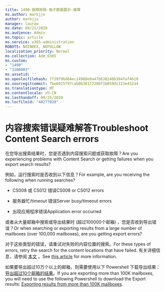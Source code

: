 ```yaml
---
title: 1490-故障排除-电子数据展示-故障
ms.author: markjjo
author: markjjo
manager: lauraw
ms.date: 04/21/2020
ms.audience: Admin
ms.topic: article
ms.service: o365-administration
ROBOTS: NOINDEX, NOFOLLOW
localization_priority: Normal
ms.collection: Adm_O365
ms.custom:
- "1490"
- "3200003"
ms.assetid: ''
ms.openlocfilehash: ff28f96d64ec14980e9a47b630246b394faf4610
ms.sourcegitcommit: fbe6925797cab0b38172386f1b059dc122e452a4
ms.translationtype: MT
ms.contentlocale: zh-CN
ms.lasthandoff: 09/25/2020
ms.locfileid: "48277828"
---
```

# <a name="troubleshoot-content-search-errors"></a><span data-ttu-id="576db-102">内容搜索错误疑难解答</span><span class="sxs-lookup"><span data-stu-id="576db-102">Troubleshoot Content Search errors</span></span>

<span data-ttu-id="576db-103">在您导出搜索结果时，您是否遇到内容搜索问题或获取故障？</span><span class="sxs-lookup"><span data-stu-id="576db-103">Are you experiencing problems with Content Search or getting failures when you export search results?</span></span>

<span data-ttu-id="576db-104">例如，运行搜索时是否收到以下信息？</span><span class="sxs-lookup"><span data-stu-id="576db-104">For example, are you receiving the following when running searches?</span></span>

- <span data-ttu-id="576db-105">CS008 或 CS012 错误</span><span class="sxs-lookup"><span data-stu-id="576db-105">CS008 or CS012 errors</span></span>

- <span data-ttu-id="576db-106">服务器忙/timeout 错误</span><span class="sxs-lookup"><span data-stu-id="576db-106">Server busy/timeout errors</span></span>

- <span data-ttu-id="576db-107">出现应用程序错误</span><span class="sxs-lookup"><span data-stu-id="576db-107">Application error occurred</span></span>

<span data-ttu-id="576db-108">或者从大量邮箱中搜索或导出结果时 (超过100000个邮箱) ，您是否收到导出错误？</span><span class="sxs-lookup"><span data-stu-id="576db-108">Or when searching or exporting results from a large number of mailboxes (over 100,000 mailboxes), are you getting export errors?</span></span>

<span data-ttu-id="576db-109">对于这些类型的错误，请重试对失败的内容位置的搜索。</span><span class="sxs-lookup"><span data-stu-id="576db-109">For these types of errors, retry the search for the content locations that have failed.</span></span> <span data-ttu-id="576db-110">有关详细信息，请参阅  [本文](https://docs.microsoft.com/microsoft-365/compliance/retry-failed-content-search) 。</span><span class="sxs-lookup"><span data-stu-id="576db-110">See  [this article](https://docs.microsoft.com/microsoft-365/compliance/retry-failed-content-search) for more information.</span></span>

<span data-ttu-id="576db-111">如果要导出超过10万个以上的邮箱，则需要使用以下 Powershell 下载导出结果：  [导出超过10个邮箱的结果](https://docs.microsoft.com/microsoft-365/compliance/export-search-results?view=o365-worldwide%23exporting-results-from-more-than-100000-mailboxes)。</span><span class="sxs-lookup"><span data-stu-id="576db-111">If you are exporting more than 100K mailboxes, you will need to use the following Powershell to download the Export results:  [Exporting results from more than 100K mailboxes](https://docs.microsoft.com/microsoft-365/compliance/export-search-results?view=o365-worldwide%23exporting-results-from-more-than-100000-mailboxes).</span></span>
